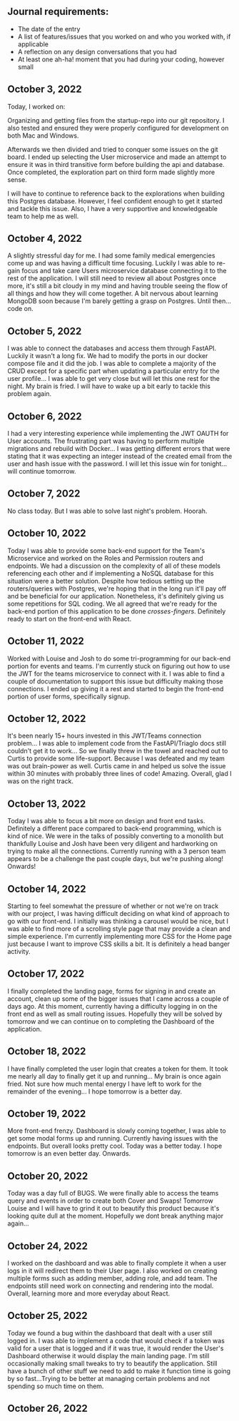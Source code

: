 ## Journal requirements:
+ The date of the entry
+ A list of features/issues that you worked on and who you worked with, if applicable
+ A reflection on any design conversations that you had
+ At least one ah-ha! moment that you had during your coding, however small

## October 3, 2022

Today, I worked on:

Organizing and getting files from the startup-repo into our git repository. I also tested and ensured they were properly configured for development on both Mac and Windows. 

Afterwards we then divided and tried to conquer some issues on the git board. I ended up selecting the User microservice and made an attempt to ensure it was in third transitive form before building the api and database. Once completed, the exploration part on third form made slightly more sense. 

I will have to continue to reference back to the explorations when building this Postgres database. However, I feel confident enough to get it started and tackle this issue. Also, I have a very supportive and knowledgeable team to help me as well. 


## October 4, 2022

A slightly stressful day for me. I had some family medical emergencies come up and was having a difficult time focusing. Luckily I was able to re-gain focus and take care Users microservice database connecting it to the rest of the application. I will still need to review all about Postgres once more, it's still a bit cloudy in my mind and having trouble seeing the flow of all things and how they will come together. A bit nervous about learning MongoDB soon because I'm barely getting a grasp on Postgres. Until then... code on. 


## October 5, 2022

I was able to connect the databases and access them through FastAPI. Luckily it wasn't a long fix. We had to modify the ports in our docker compose file and it did the job. I was able to complete a majority of the CRUD except for a specific part when updating a particular entry for the user profile... I was able to get very close but will let this one rest for the night. My brain is fried. I will have to wake up a bit early to tackle this problem again. 

## October 6, 2022

I had a very interesting experience while implementing the JWT OAUTH for User accounts. The frustrating part was having to perform multiple migrations and rebuild with Docker... I was getting different errors that were stating that it was expecting an integer instead of the created email from the user and hash issue with the password. I will let this issue win for tonight... will continue tomorrow. 

## October 7, 2022

No class today. But I was able to solve last night's problem. Hoorah.

## October 10, 2022

Today I was able to provide some back-end support for the Team's Microservice and worked on the Roles and Permission routers and endpoints. We had a discussion on the complexity of all of these models referencing each other and if implementing a NoSQL database for this situation were a better solution. Despite how tedious setting up the routers/queries with Postgres, we're hoping that in the long run it'll pay off and be beneficial for our application. Nonetheless, it's definitely giving us some repetitions for SQL coding. We all agreed that we're ready for the back-end portion of this application to be done *crosses-fingers*. Definitely ready to start on the front-end with React. 

## October 11, 2022

Worked with Louise and Josh to do some tri-programming for our back-end portion for events and teams. I'm currently stuck on figuring out how to use the JWT for the teams microservice to connect with it. I was able to find a couple of documentation to support this issue but difficulty making those connections. I ended up giving it a rest and started to begin the front-end portion of user forms, specifically signup. 

## October 12, 2022

 It's been nearly 15+ hours invested in this JWT/Teams connection problem... I was able to implement code from the FastAPI/Triaglo docs still couldn't get it to work... So we finally threw in the towel and reached out to Curtis to provide some life-support. Because I was defeated and my team was out brain-power as well. Curtis came in and helped us solve the issue within 30 minutes with probably three lines of code! Amazing. Overall, glad I was on the right track.

## October 13, 2022

Today I was able to focus a bit more on design and front end tasks. Definitely a different pace compared to back-end programming, which is kind of nice. We were in the talks of possibly converting to a monolith but thankfully Louise and Josh have been very diligent and hardworking on trying to make all the connections. Currently running with a 3 person team appears to be a challenge the past couple days, but we're pushing along! Onwards! 

## October 14, 2022

Starting to feel somewhat the pressure of whether or not we're on track with our project, I was having difficult deciding on what kind of approach to go with our front-end. I initially was thinking a carousel would be nice, but I was able to find more of a scrolling style page that may provide a clean and simple experience. I'm currently implementing more CSS for the Home page just because I want to improve CSS skills a bit. It is definitely a head banger activity. 

## October 17, 2022

I finally completed the landing page, forms for signing in and create an account, clean up some of the bigger issues that I came across a couple of days ago. At this moment, currently having a difficulty logging in on the front end as well as small routing issues. Hopefully they will be solved by tomorrow and we can continue on to completing the Dashboard of the application. 

## October 18, 2022

I have finally completed the user login that creates a token for them. It took me nearly all day to finally get it up and running... My brain is once again fried. Not sure how much mental energy I have left to work for the remainder of the evening... I hope tomorrow is a better day. 

## October 19, 2022

More front-end frenzy. Dashboard is slowly coming together, I was able to get some modal forms up and running. Currently having issues with the endpoints. But overall looks pretty cool. Today was a better today. I hope tomorrow is an even better day. Onwards. 


## October 20, 2022

Today was a day full of BUGS. We were finally able to access the teams query and events in order to create both Cover and Swaps! Tomorrow Louise and I will have to grind it out to beautify this product because it's looking quite dull at the moment. Hopefully we dont break anything major again... 

## October 24, 2022

I worked on the dashboard and was able to finally complete it when a user logs in it will redirect them to their User page. I also worked on creating multiple forms such as adding member, adding role, and add team. The endpoints still need work on connecting and rendering into the modal. Overall, learning more and more everyday about React.

## October 25, 2022

Today we found a bug within the dashboard that dealt with a user still logged in. I was able to implement a code that would check if a token was valid for a user that is logged and if it was true, it would render the User's Dashboard otherwise it would display the main landing page. I'm still occasionally making small tweaks to try to beautify the application. Still have a bunch of other stuff we need to add to make it function time is going by so fast...Trying to be better at managing certain problems and not spending so much time on them. 

## October 26, 2022

